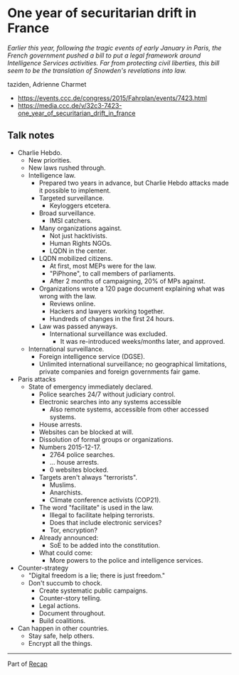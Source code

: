 # One year of securitarian drift in France

*Earlier this year, following the tragic events of early January in Paris, the French government pushed a bill to put a legal framework around Intelligence Services activities. Far from protecting civil liberties, this bill seem to be the translation of Snowden's revelations into law.*

taziden, Adrienne Charmet

- https://events.ccc.de/congress/2015/Fahrplan/events/7423.html
- https://media.ccc.de/v/32c3-7423-one_year_of_securitarian_drift_in_france


## Talk notes

- Charlie Hebdo.
    - New priorities.
    - New laws rushed through.
    - Intelligence law.
        - Prepared two years in advance, but Charlie Hebdo attacks made it possible to implement.
        - Targeted surveillance.
            - Keyloggers etcetera.
        - Broad surveillance.
            - IMSI catchers.
        - Many organizations against.
            - Not just hacktivists.
            - Human Rights NGOs.
            - LQDN in the center.
        - LQDN mobilized citizens.
            - At first, most MEPs were for the law.
            - "PiPhone", to call members of parliaments.
            - After 2 months of campaigning, 20% of MPs against.
        - Organizations wrote a 120 page document explaining what was wrong with the law.
            - Reviews online.
            - Hackers and lawyers working together.
            - Hundreds of changes in the first 24 hours.
        - Law was passed anyways.
            - International surveillance was excluded.
                - It was re-introduced weeks/months later, and approved.
    - International surveillance.
        - Foreign intelligence service (DGSE).
        - Unlimited international surveillance; no geographical limitations, private companies and foreign governments fair game.
- Paris attacks
    - State of emergency immediately declared.
        - Police searches 24/7 without judiciary control.
        - Electronic searches into any systems accessible
            - Also remote systems, accessible from other accessed systems.
        - House arrests.
        - Websites can be blocked at will.
        - Dissolution of formal groups or organizations.
        - Numbers 2015-12-17.
            - 2764 police searches.
            - ... house arrests.
            - 0 websites blocked.
        - Targets aren't always "terrorists".
            - Muslims.
            - Anarchists.
            - Climate conference activists (COP21).
        - The word "facilitate" is used in the law.
            - Illegal to facilitate helping terrorists.
            - Does that include electronic services?
            - Tor, encryption?
        - Already announced:
            - SoE to be added into the constitution.
        - What could come:
            - More powers to the police and intelligence services.
- Counter-strategy
    - "Digital freedom is a lie; there is just freedom."
    - Don't succumb to chock.
        - Create systematic public campaigns.
        - Counter-story telling.
        - Legal actions.
        - Document throughout.
        - Build coalitions.
- Can happen in other countries.
    - Stay safe, help others.
    - Encrypt all the things.


---

Part of [Recap](https://github.com/joelpurra/recap)

